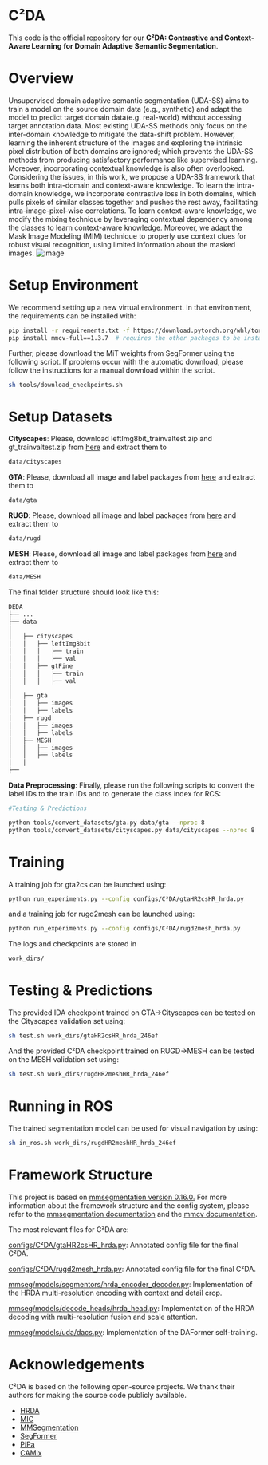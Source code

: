 # C²DA
This code is the official repository for our **C²DA: Contrastive and Context-Aware Learning for Domain Adaptive
Semantic Segmentation**.
# Overview
Unsupervised domain adaptive semantic segmentation (UDA-SS) aims to train a model on the source domain data (e.g., synthetic) and adapt the model to predict target domain data(e.g. real-world) without accessing target annotation data. Most existing UDA-SS methods only focus on the inter-domain knowledge to mitigate the data-shift problem. However, learning the inherent structure of the images and exploring the intrinsic pixel distribution of both domains are ignored; which prevents the UDA-SS methods from producing satisfactory performance like supervised learning. Moreover, incorporating contextual knowledge is also often overlooked. Considering the issues, in this work, we propose a UDA-SS framework that learns both intra-domain and context-aware knowledge. To learn the intra-domain knowledge, we incorporate contrastive loss in both domains, which pulls pixels of similar classes together and pushes the rest away, facilitating intra-image-pixel-wise correlations. To learn context-aware knowledge, we modify the mixing technique by leveraging contextual dependency among the classes to learn context-aware knowledge. Moreover, we adapt the Mask Image Modeling (MIM) technique to properly use context clues for robust visual recognition, using limited information about the masked images. 
![image](https://github.com/Masrur02/IDA/assets/33350185/c0c50896-b52c-4118-bba9-0eaf63f9f900)
# Setup Environment
We recommend setting up a new virtual environment. In that environment, the requirements can be installed with:
```bash
pip install -r requirements.txt -f https://download.pytorch.org/whl/torch_stable.html
pip install mmcv-full==1.3.7  # requires the other packages to be installed first
```
Further, please download the MiT weights from SegFormer using the following script. If problems occur with the automatic download, please follow the instructions for a manual download within the script.
```bash
sh tools/download_checkpoints.sh
```
# Setup Datasets
**Cityscapes**: Please, download leftImg8bit_trainvaltest.zip and gt_trainvaltest.zip from [here](https://www.cityscapes-dataset.com/downloads/)
 and extract them to
```bash
data/cityscapes
```
**GTA**: Please, download all image and label packages from [here](https://download.visinf.tu-darmstadt.de/data/from_games/) and extract them to 
```bash 
data/gta
 ```
**RUGD**: Please, download all image and label packages from [here](http://rugd.vision/) and extract them to 
```bash 
data/rugd
 ```
**MESH**: Please, download all image and label packages from [here](http://rugd.vision/) and extract them to 
```bash 
data/MESH
```
The final folder structure should look like this:
```bash 
DEDA
├── ...
├── data
│   
│   ├── cityscapes
│   │   ├── leftImg8bit
│   │   │   ├── train
│   │   │   ├── val
│   │   ├── gtFine
│   │   │   ├── train
│   │   │   ├── val
│  
│   ├── gta
│   │   ├── images
│   │   ├── labels
│   ├── rugd
│   │   ├── images
│   │   ├── labels
│   ├── MESH
│   │   ├── images
│   │   ├── labels
│   │ 
├── 
```

**Data Preprocessing**: Finally, please run the following scripts to convert the label IDs to the train IDs and to generate the class index for RCS:
```bash
#Testing & Predictions

python tools/convert_datasets/gta.py data/gta --nproc 8
python tools/convert_datasets/cityscapes.py data/cityscapes --nproc 8
```
# Training
A training job for gta2cs can be launched using:
```bash
python run_experiments.py --config configs/C²DA/gtaHR2csHR_hrda.py
```
and a training job for rugd2mesh can be launched using:
```bash
python run_experiments.py --config configs/C²DA/rugd2mesh_hrda.py
```
The logs and checkpoints are stored in 
```bash 
work_dirs/
```
# Testing & Predictions
The provided IDA checkpoint trained on GTA→Cityscapes can be tested on the Cityscapes validation set using:
```bash
sh test.sh work_dirs/gtaHR2csHR_hrda_246ef
```
And the provided C²DA checkpoint trained on RUGD→MESH can be tested on the MESH validation set using:
```bash
sh test.sh work_dirs/rugdHR2meshHR_hrda_246ef
```
# Running in ROS
The trained segmentation model can be used for visual navigation by using:
```bash
sh in_ros.sh work_dirs/rugdHR2meshHR_hrda_246ef
```
# Framework Structure
This project is based on [mmsegmentation version 0.16.0.](https://github.com/open-mmlab/mmsegmentation/tree/v0.16.0) For more information about the framework structure and the config system, please refer to the [mmsegmentation documentation](https://mmsegmentation.readthedocs.io/en/latest/index.html) and the [mmcv documentation](https://mmcv.readthedocs.ihttps//arxiv.org/abs/2007.08702o/en/v1.3.7/index.html).

The most relevant files for C²DA are:

[configs/C²DA/gtaHR2csHR_hrda.py](https://github.com/Masrur02/DEDA_P/blob/main/configs/hrda/gtaHR2csHR_hrda.py): Annotated config file for the final C²DA.

[configs/C²DA/rugd2mesh_hrda.py](https://github.com/Masrur02/DEDA_P/blob/main/configs/hrda/rugd2mesh_hrda.py): Annotated config file for the final C²DA.

[mmseg/models/segmentors/hrda_encoder_decoder.py](https://github.com/Masrur02/DEDA_P/blob/main/mmseg/models/segmentors/hrda_encoder_decoder.py): Implementation of the HRDA multi-resolution encoding with context and detail crop.

[mmseg/models/decode_heads/hrda_head.py](https://github.com/Masrur02/DEDA_P/blob/main/mmseg/models/decode_heads/hrda_head.py): Implementation of the HRDA decoding with multi-resolution fusion and scale attention.

[mmseg/models/uda/dacs.py](https://github.com/Masrur02/DEDA_P/blob/main/mmseg/models/uda/dacs.py): Implementation of the DAFormer self-training.
# Acknowledgements
C²DA is based on the following open-source projects. We thank their authors for making the source code publicly available.
- [HRDA](https://github.com/lhoyer/HRDA#setup-environment)
- [MIC](https://github.com/lhoyer/MIC)
- [MMSegmentation](https://github.com/open-mmlab/mmsegmentation)
- [SegFormer](https://github.com/NVlabs/SegFormer)
- [PiPa](https://github.com/chen742/PiPa)
- [CAMix](https://github.com/qianyuzqy/CAMix)

